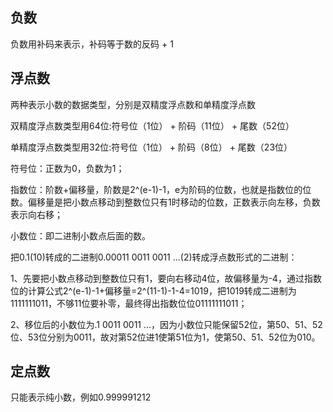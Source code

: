 ## 负数
负数用补码来表示，补码等于数的反码 + 1
## 浮点数

两种表示小数的数据类型，分别是双精度浮点数和单精度浮点数

双精度浮点数类型用64位:符号位（1位） + 阶码（11位） + 尾数（52位）

单精度浮点数类型用32位:符号位（1位） + 阶码（8位） + 尾数（23位）

符号位：正数为0，负数为1；

指数位：阶数+偏移量，阶数是2^(e-1)-1，e为阶码的位数，也就是指数位的位数。偏移量是把小数点移动到整数位只有1时移动的位数，正数表示向左移，负数表示向右移；

小数位：即二进制小数点后面的数。

把0.1(10)转成的二进制0.00011 0011 0011 ...(2)转成浮点数形式的二进制：

1、先要把小数点移动到整数位只有1，要向右移动4位，故偏移量为-4，通过指数位的计算公式2^(e-1)-1+偏移量=2^(11-1)-1-4=1019，把1019转成二进制为1111111011，不够11位要补零，最终得出指数位位01111111011；

2、移位后的小数位为.1 0011 0011 ...，因为小数位只能保留52位，第50、51、52位、53位分别为0011，故对第52位进1使第51位为1，使第50、51、52位为010。

## 定点数

只能表示纯小数，例如0.999991212